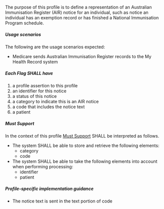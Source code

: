 The purpose of this profile is to define a representation of an Australian Immunisation Register (AIR) notice for an individual, such as notice an individual has an exemption record or has finished a National Immunisation Program schedule.

##### **Usage scenarios**
The following are the usage scenarios expected:
* Medicare sends Australian Immunisation Register records to the My Health Record system

##### **Each Flag SHALL have**
1. a profile assertion to this profile
1. an identifier for this notice
1. a status of this notice
1. a category to indicate this is an AIR notice
1. a code that includes the notice text
1. a patient

##### **Must Support**
In the context of this profile [Must Support](http://hl7.org/fhir/STU3/conformance-rules.html#mustSupport) SHALL be interpreted as follows.
* The system SHALL be able to store and retrieve the following elements:
   * category
   * code
 * The system SHALL be able to take the following elements into account when performing processing:
    * identifier
    * patient
    
##### **Profile-specific implementation guidance**
* The notice text is sent in the text portion of code